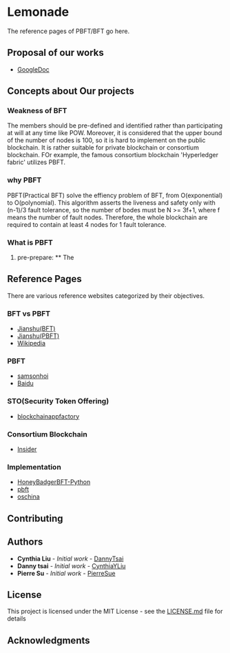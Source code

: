 # Lemonade

The  reference pages of PBFT/BFT go here.


## Proposal of our works
* [GoogleDoc](https://docs.google.com/document/d/1ZApj2F91H3XlKshC2FbxyRc39nQODNzGCMPabv3QAhE/edit?fbclid=IwAR0j2m9nXTKY7zaGl7bshuHgs3M6v_-9oztuuhc_9ooqvWoqJfTMNJhpB7E)

## Concepts about Our projects

### Weakness of BFT
The members should be pre-defined and identified rather than participating at will at any time like POW. Moreover, it is considered that the upper bound of the number of nodes is 100, so it is hard to implement on the public blockchain. It is rather suitable for private blockchain or consortium blockchain. FOr example, the famous consortium blockchain 'Hyperledger fabric' utilizes PBFT. 

### why PBFT
PBFT(Practical BFT) solve the effiency problem of BFT, from O(exponential) to O(polynomial). This algorithm asserts the liveness and safety only with (n-1)/3 fault tolerance, so the number of bodes must be N >= 3f+1, where f means the number of fault nodes. Therefore, the whole blockchain are required to contain at least 4 nodes for 1 fault tolerance.

### What is PBFT
1. pre-prepare:
** The

## Reference Pages

There are various reference websites categorized by their objectives. 

### BFT vs PBFT
* [Jianshu(BFT)](https://www.jianshu.com/p/5d10cf62d942?fbclid=IwAR3fbBwpbP7Fp3q_Q62EzZozlktIVotQzdpi3g55kdSVsgfoPhR9_oPmmS8)
* [Jianshu(PBFT)](https://www.jianshu.com/p/fb5edf031afd)
* [Wikipedia](https://zh.wikipedia.org/wiki/%E6%8B%9C%E5%8D%A0%E5%BA%AD%E5%B0%86%E5%86%9B%E9%97%AE%E9%A2%98)

### PBFT
* [samsonhoi](https://www.samsonhoi.com/570/blockchain-pbft?fbclid=IwAR09yIO8ZefBw4HyDpDH-9qYwobxeDchqhO-SX5O4DEpQki-rMz3N6BUqfA)
* [Baidu](https://baike.baidu.com/item/%E6%8B%9C%E5%8D%A0%E5%BA%AD%E5%B0%86%E5%86%9B%E9%97%AE%E9%A2%98?fbclid=IwAR3hlrfV8X5zhO_Dfa6BBHfzfdHOsEjIU-_XbuuQS2ZrqCk5x3DWqpKSTEQ)

### STO(Security Token Offering)
* [blockchainappfactory](https://www.blockchainappfactory.com/security-token-offering-services)

### Consortium Blockchain
* [Insider](https://www.inside.com.tw/article/14233-consortium-blockchain-b2b-bitcoin-peer?fbclid=IwAR0e4Ih6ALkTQ2l6hjSzPh9-seJCxZ5NHoyacIxe3D-lgyyeHnN3hgt9Cws)

### Implementation
* [HoneyBadgerBFT-Python](https://github.com/initc3/HoneyBadgerBFT-Python/)
* [pbft](https://github.com/luckydonald/pbft)
* [oschina](https://my.oschina.net/andylo25/blog/1831043)


## Contributing


## Authors

* **Cynthia Liu** - *Initial work* - [DannyTsai](https://github.com/Chung-Hung)
* **Danny tsai** - *Initial work* - [CynthiaYLiu](https://github.com/CynthiaYLiu)
* **Pierre Su** - *Initial work* - [PierreSue](https://github.com/PierreSue)

## License

This project is licensed under the MIT License - see the [LICENSE.md](LICENSE.md) file for details

## Acknowledgments

